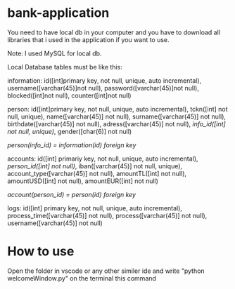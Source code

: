 # bank-application

You need to have local db in your computer and you have to download all libraries that i used in the application if you want to use.

Note: I used MySQL for local db.

Local Database tables must be like this:

information: id([int]primary key, not null, unique, auto incremental), 
             username([varchar(45)]not null),
             password([varchar(45)]not null),
             blocked([int]not null),
             counter([int]not null)
             
             
 person: id([int]primary key, not null, unique, auto incremental),
          tckn([int] not null, unique),
          name([varchar(45)] not null),
          surname([varchar(45)] not null),
          birthdate([varchar(45)] not null),
          adress([varchar(45)] not null),
          *info_id([int] not null, unique)*,
          gender([char(6)] not null)
          
*person(info_id) = information(id)   foreign key*


accounts: id([int] primariy key, not null, unique, auto incremental),
          *person_id([int] not null)*,
          iban([varchar(45)] not null, unique),
          account_type([varchar(45)] not null),
          amountTL([int] not null),
          amountUSD([int] not null),
          amountEUR([int] not null)
          
*account(person_id) = person(id)   foreign key*


logs: id([int] primary key, not null, unique, auto incremental),
      process_time([varchar(45)] not null),
      process([varchar(45)] not null),
      username([varchar(45)] not null)
      
      
 <h1> How to use </h1>
 
 Open the folder in vscode or any other similer ide and
 write "python welcomeWindow.py" on the terminal this command
          
